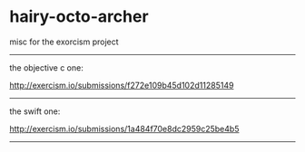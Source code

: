 hairy-octo-archer
=================

misc for the exorcism project


-------------------
the objective c one:

http://exercism.io/submissions/f272e109b45d102d11285149


-------------------
the swift one:

http://exercism.io/submissions/1a484f70e8dc2959c25be4b5


-------------------